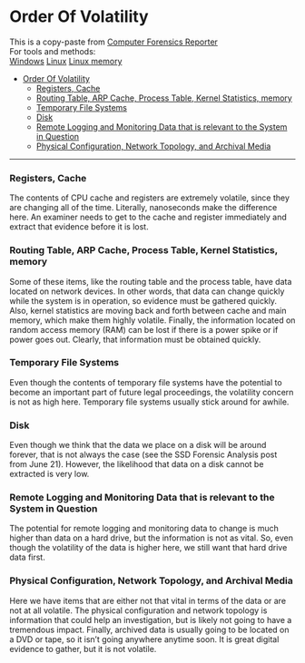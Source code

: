 # Order Of Volatility
This is a copy-paste from [Computer Forensics Reporter](https://www.computer-forensics-recruiter.com/order-of-volatility/) <br> 
For tools and methods: <br>
[Windows](https://aditya-pratap9557.medium.com/windows-memory-forensics-using-open-source-tools-3ec09930732e)
[Linux](https://cybersecurity.att.com/blogs/security-essentials/volatile-data-acquisition-from-live-linux-systems-part-i)
[Linux memory](https://cybersecurity.att.com/blogs/security-essentials/volatile-data-acquisition-on-linux-systems-using-fmem)
- [Order Of Volatility](#order-of-volatility)
    - [Registers, Cache](#registers-cache)
    - [Routing Table, ARP Cache, Process Table, Kernel Statistics, memory](#routing-table-arp-cache-process-table-kernel-statistics-memory)
    - [Temporary File Systems](#temporary-file-systems)
    - [Disk](#disk)
    - [Remote Logging and Monitoring Data that is relevant to the System in Question](#remote-logging-and-monitoring-data-that-is-relevant-to-the-system-in-question)
    - [Physical Configuration, Network Topology, and Archival Media](#physical-configuration-network-topology-and-archival-media)
---
### Registers, Cache
The contents of CPU cache and registers are extremely volatile, since they are changing all of the time. Literally, nanoseconds make the difference here. An examiner needs to get to the cache and register immediately and extract that evidence before it is lost.
### Routing Table, ARP Cache, Process Table, Kernel Statistics, memory
Some of these items, like the routing table and the process table, have data located on network devices. In other words, that data can change quickly while the system is in operation, so evidence must be gathered quickly. Also, kernel statistics are moving back and forth between cache and main memory, which make them highly volatile. Finally, the information located on random access memory (RAM) can be lost if there is a power spike or if power goes out. Clearly, that information must be obtained quickly.
### Temporary File Systems
Even though the contents of temporary file systems have the potential to become an important part of future legal proceedings, the volatility concern is not as high here. Temporary file systems usually stick around for awhile.
### Disk
Even though we think that the data we place on a disk will be around forever, that is not always the case (see the SSD Forensic Analysis post from June 21). However, the likelihood that data on a disk cannot be extracted is very low.
### Remote Logging and Monitoring Data that is relevant to the System in Question
The potential for remote logging and monitoring data to change is much higher than data on a hard drive, but the information is not as vital. So, even though the volatility of the data is higher here, we still want that hard drive data first.
### Physical Configuration, Network Topology, and Archival Media
Here we have items that are either not that vital in terms of the data or are not at all volatile. The physical configuration and network topology is information that could help an investigation, but is likely not going to have a tremendous impact. Finally, archived data is usually going to be located on a DVD or tape, so it isn’t going anywhere anytime soon. It is great digital evidence to gather, but it is not volatile.
